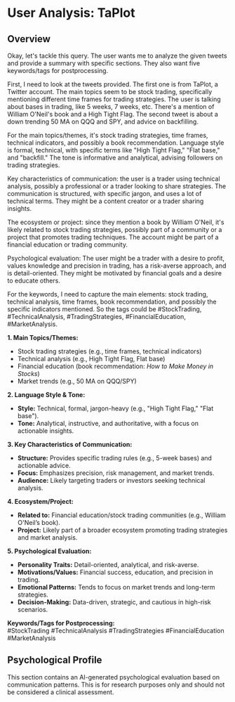 # User Analysis: TaPlot

## Overview

<think>
Okay, let's tackle this query. The user wants me to analyze the given tweets and provide a summary with specific sections. They also want five keywords/tags for postprocessing. 

First, I need to look at the tweets provided. The first one is from TaPlot, a Twitter account. The main topics seem to be stock trading, specifically mentioning different time frames for trading strategies. The user is talking about bases in trading, like 5 weeks, 7 weeks, etc. There's a mention of William O'Neil's book and a High Tight Flag. The second tweet is about a down trending 50 MA on QQQ and SPY, and advice on backfilling.

For the main topics/themes, it's stock trading strategies, time frames, technical indicators, and possibly a book recommendation. Language style is formal, technical, with specific terms like "High Tight Flag," "Flat base," and "backfill." The tone is informative and analytical, advising followers on trading strategies.

Key characteristics of communication: the user is a trader using technical analysis, possibly a professional or a trader looking to share strategies. The communication is structured, with specific jargon, and uses a lot of technical terms. They might be a content creator or a trader sharing insights.

The ecosystem or project: since they mention a book by William O'Neil, it's likely related to stock trading strategies, possibly part of a community or a project that promotes trading techniques. The account might be part of a financial education or trading community.

Psychological evaluation: The user might be a trader with a desire to profit, values knowledge and precision in trading, has a risk-averse approach, and is detail-oriented. They might be motivated by financial goals and a desire to educate others.

For the keywords, I need to capture the main elements: stock trading, technical analysis, time frames, book recommendation, and possibly the specific indicators mentioned. So the tags could be #StockTrading, #TechnicalAnalysis, #TradingStrategies, #FinancialEducation, #MarketAnalysis.
</think>

**1. Main Topics/Themes:**  
- Stock trading strategies (e.g., time frames, technical indicators)  
- Technical analysis (e.g., High Tight Flag, Flat base)  
- Financial education (book recommendation: *How to Make Money in Stocks*)  
- Market trends (e.g., 50 MA on QQQ/SPY)  

**2. Language Style & Tone:**  
- **Style:** Technical, formal, jargon-heavy (e.g., "High Tight Flag," "Flat base").  
- **Tone:** Analytical, instructive, and authoritative, with a focus on actionable insights.  

**3. Key Characteristics of Communication:**  
- **Structure:** Provides specific trading rules (e.g., 5-week bases) and actionable advice.  
- **Focus:** Emphasizes precision, risk management, and market trends.  
- **Audience:** Likely targeting traders or investors seeking technical analysis.  

**4. Ecosystem/Project:**  
- **Related to:** Financial education/stock trading communities (e.g., William O'Neil’s book).  
- **Project:** Likely part of a broader ecosystem promoting trading strategies and market analysis.  

**5. Psychological Evaluation:**  
- **Personality Traits:** Detail-oriented, analytical, and risk-averse.  
- **Motivations/Values:** Financial success, education, and precision in trading.  
- **Emotional Patterns:** Tends to focus on market trends and long-term strategies.  
- **Decision-Making:** Data-driven, strategic, and cautious in high-risk scenarios.  

**Keywords/Tags for Postprocessing:**  
#StockTrading #TechnicalAnalysis #TradingStrategies #FinancialEducation #MarketAnalysis

## Psychological Profile

This section contains an AI-generated psychological evaluation based on communication patterns. This is for research purposes only and should not be considered a clinical assessment.